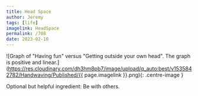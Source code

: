 ```yaml
---
title: Head Space
author: Jeremy
tags: [life]
imagelink: HeadSpace
permalink: /708
date: 2023-02-10
---
```


![Graph of "Having fun" versus "Getting outside your own head". The graph is positive and linear.](https://res.cloudinary.com/dh3hm8pb7/image/upload/q_auto:best/v1535842782/Handwaving/Published/{{ page.imagelink }}.png){: .centre-image }

Optional but helpful ingredient: Be with others.
